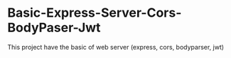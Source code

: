 # Basic-Express-Server-Cors-BodyPaser-Jwt

This project have the basic of web server (express, cors, bodyparser, jwt)
